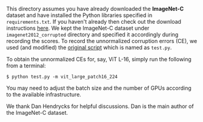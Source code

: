 This directory assumes you have already downloaded the **ImageNet-C** dataset and have installed the Python libraries specified in `requirements.txt`. If you haven't already then check out the download instructions [here](https://github.com/hendrycks/robustness#imagenet-c). We kept the ImageNet-C dataset under `imagenet2012_corrupted` directory and specified it accordingly during recording the scores. To record the unnormalized corruption errors (CE), we used (and modified) the [original script](https://github.com/hendrycks/robustness/blob/master/ImageNet-C/test.py) which is named as `test.py`.

To obtain the unnormalized CEs for, say, ViT L-16, simply run the following from a terminal:

```shell
$ python test.py -m vit_large_patch16_224
```

You may need to adjust the batch size and the number of GPUs according to the available infrastructure. 

We thank Dan Hendrycks for helpful discussions. Dan is the main author of the ImageNet-C dataset.